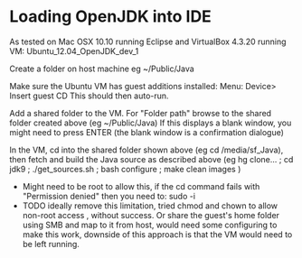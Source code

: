 # Loading OpenJDK into IDE

As tested on Mac OSX 10.10 running Eclipse and VirtualBox 4.3.20 running VM: Ubuntu_12.04_OpenJDK_dev_1

Create a folder on host machine eg ~/Public/Java

Make sure the Ubuntu VM has guest additions installed:
 Menu: Device> Insert guest CD
 This should then auto-run.

Add a shared folder to the VM. For "Folder path" browse to the shared folder created above (eg ~/Public/Java)
If this displays a blank window, you might need to press ENTER (the blank window is a confirmation dialogue)

In the VM, cd into the shared folder shown above (eg cd /media/sf_Java), then fetch and build the Java source as described above (eg hg clone... ; cd jdk9 ; ./get_sources.sh ; bash configure ; make clean images )
 - Might need to be root to allow this, if the  cd  command fails with "Permission denied" then you need to:  sudo -i
 - TODO ideally remove this limitation, tried  chmod and chown  to allow non-root access , without success. Or share the guest's home folder using SMB and map to it from host, would need some configuring to make this work, downside of this approach is that the VM would need to be left running. 

